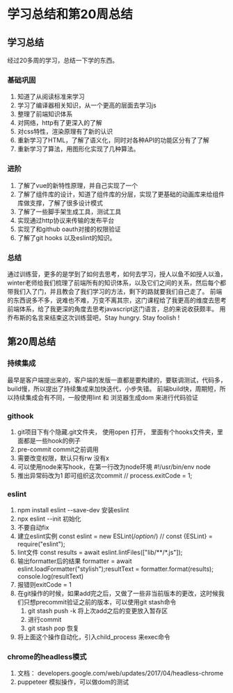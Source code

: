 # 学习总结和第20周总结

## 学习总结

经过20多周的学习，总结一下学的东西。

### 基础巩固

1. 知道了从阅读标准来学习
2. 学习了编译器相关知识，从一个更高的层面去学习js
3. 整理了前端知识体系
4. 对网络，http有了更深入的了解
5. 对css特性，渲染原理有了新的认识
6. 重新学习了HTML，了解了语义化，同时对各种API的功能区分有了了解
7. 重新学习了算法，用图形化实现了几种算法。

### 进阶

1. 了解了vue的新特性原理，并自己实现了一个
2. 了解了组件库的设计，知道了组件库的分层，实现了更基础的动画库来给组件库做支撑，了解了很多设计模式
3. 了解了一些脚手架生成工具，测试工具
4. 实现通过http协议来传输的发布平台
5. 实现了和github oauth对接的权限验证
6. 了解了git hooks 以及eslint的知识。

### 总结

通过训练营，更多的是学到了如何去思考，如何去学习，授人以鱼不如授人以渔，winter老师给我们梳理了前端所有的知识体系，以及它们之间的关系，然后每个都带我们入了门，并且教会了我们学习的方法，剩下的路就要我们自己走了。
前端的东西说多不多，说难也不难，万变不离其宗，这门课程给了我更高的维度去思考前端体系，给了我更深的角度去思考javascript这门语言，总的来说收获颇丰。
用乔布斯的名言来结束这次训练营吧，Stay hungry. Stay foolish !

## 第20周总结

### 持续集成

最早是客户端提出来的，客户端的发版一直都是要构建的，要联调测试，代码多，build慢，所以提出了持续集成来加快迭代，小步失错。
前端build快，周期短，所以持续集成会有不同，一般使用lint 和 浏览器生成dom 来进行代码验证

### githook

1. git项目下有个隐藏.git文件夹， 使用open 打开， 里面有个hooks文件夹，里面都是一些hook的例子
2. pre-commit commit之前调用
3. 需要改变权限，默认只有rw 没有x
4. 可以使用node来写hook，在第一行改为node环境 #!/usr/bin/env node
5. 推出异常码改为1 即可组织这次commit // process.exitCode = 1;

### eslint

1. npm install eslint --save-dev 安装eslint
2. npx eslint --init 初始化
3. 不要自动fix
4. 建立eslint实例 const eslint = new ESLint(/*option*/) // const {ESLint} = require("eslint");
5. lint文件 const results = await eslint.lintFiles(["lib/**/*.js"]);
6. 输出formatter后的结果 formatter = await eslint.loadFormatter("stylish");resultText = formatter.format(results); console.log(resultText)
7. 报错则exitCode = 1
8. 在git操作的时候，如果add完之后，又做了一些非当前版本的更改，这时候我们只想precommit验证之前的版本，可以使用git stash命令 
   1. git stash push -k 将上次add之后的变更放入暂存区
   2. 进行commit
   3. git stash pop 恢复
9. 将上面这个操作自动化，引入child_process 来exec命令

### chrome的headless模式

1. 文档： developers.google.com/web/updates/2017/04/headless-chrome
2. puppeteer 模拟操作，可以做dom的测试
